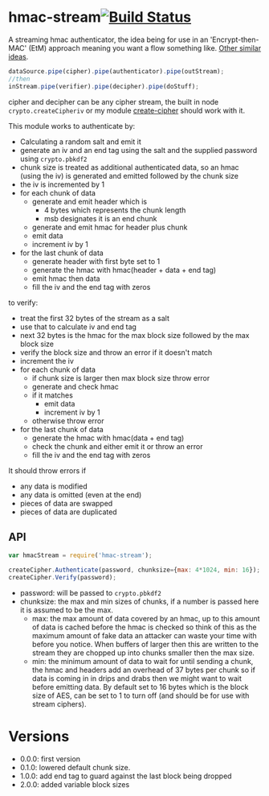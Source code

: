hmac-stream[![Build Status](https://travis-ci.org/calvinmetcalf/hmac-stream.svg)](https://travis-ci.org/calvinmetcalf/hmac-stream)
====

A streaming hmac authenticator, the idea being for use in an 'Encrypt-then-MAC' (EtM) approach meaning you want a flow something like.  [Other similar ideas](https://www.imperialviolet.org/2014/06/27/streamingencryption.html).

```js
dataSource.pipe(cipher).pipe(authenticator).pipe(outStream);
//then
inStream.pipe(verifier).pipe(decipher).pipe(doStuff);
```

cipher and decipher can be any cipher stream, the built in node `crypto.createCipheriv` or my module [create-cipher](https://github.com/calvinmetcalf/create-cipher) should work with it.  

This module works to authenticate by:

- Calculating a random salt and emit it
- generate an iv and an end tag using the salt and the supplied password using `crypto.pbkdf2`
- chunk size is treated as additional authenticated data, so an hmac (using the iv) is generated and emitted followed by the chunk size
- the iv is incremented by 1
- for each chunk of data
    - generate and emit header which is
        - 4 bytes which represents the chunk length
        - msb designates it is an end chunk
    - generate and emit hmac for header plus chunk
    - emit data
    - increment iv by 1
- for the last chunk of data
  - generate header with first byte set to 1
  - generate the hmac with hmac(header + data + end tag)
  - emit hmac then data
  - fill the iv and the end tag with zeros

to verify:

- treat the first 32 bytes of the stream as a salt
- use that to calculate iv and end tag
- next 32 bytes is the hmac for the max block size followed by the max block size
- verify the block size and throw an error if it doesn't match
- increment the iv
- for each chunk of data
    - if chunk size is larger then max block size throw error
    - generate and check hmac
    - if it matches
        - emit data
        - increment iv by 1
    - otherwise throw error
- for the last chunk of data
  - generate the hmac with hmac(data + end tag)
  - check the chunk and either emit it or throw an error
  - fill the iv and the end tag with zeros

It should throw errors if
  - any data is modified
  - any data is omitted (even at the end)
  - pieces of data are swapped
  - pieces of data are duplicated

## API

```js
var hmacStream = require('hmac-stream');

createCipher.Authenticate(password, chunksize={max: 4*1024, min: 16});
createCipher.Verify(password);
```

- password: will be passed to `crypto.pbkdf2`
- chunksize: the max and min sizes of chunks, if a number is passed here it is assumed to be the max.
    - max: the max amount of data covered by an hmac, up to this amount of data is cached before the hmac is checked so think of this as the maximum amount of fake data an attacker can waste your time with before you notice. When buffers of larger then this are written to the stream they are chopped up into chunks smaller then the max size.
    - min: the minimum amount of data to wait for until sending a chunk, the hmac and headers add an overhead of 37 bytes per chunk so if data is coming in in drips and drabs then we might want to wait before emitting data. By default set to 16 bytes which is the block size of AES, can be set to 1 to turn off (and should be for use with stream ciphers).


# Versions
- 0.0.0: first version
- 0.1.0: lowered default chunk size.
- 1.0.0: add end tag to guard against the last block being dropped
- 2.0.0: added variable block sizes

